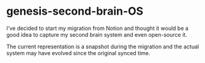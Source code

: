 # genesis-second-brain-OS

I've decided to start my migration from Notion and thought it would be a good idea to capture my second brain system and even open-source it.

The current representation is a snapshot during the migration and the actual system may have evolved since the original synced time. 